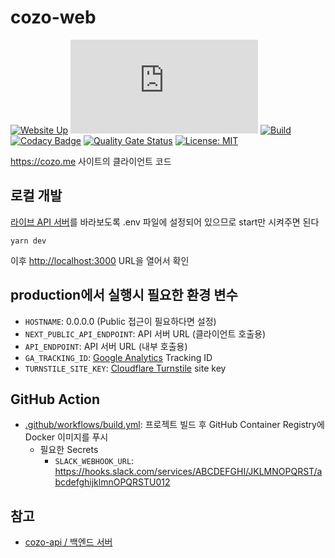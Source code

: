 # cozo-web

[![Website Up](https://img.shields.io/website.svg?url=https%3A%2F%2Fcozo.me)](https://cozo.me/)
[![Observatory](https://img.shields.io/mozilla-observatory/grade/cozo.me)](https://observatory.mozilla.org/analyze/cozo.me)
[![Build](https://github.com/crizin/cozo-web/actions/workflows/build.yml/badge.svg)](https://github.com/crizin/cozo-web/actions)
[![Codacy Badge](https://app.codacy.com/project/badge/Grade/d4f2e52ae5c246f8aa60d3edb25ded52)](https://app.codacy.com/gh/crizin/cozo-web/dashboard?utm_source=gh&utm_medium=referral&utm_content=&utm_campaign=Badge_grade)
[![Quality Gate Status](https://sonarcloud.io/api/project_badges/measure?project=crizin_cozo-web&metric=alert_status)](https://sonarcloud.io/summary/overall?id=crizin_cozo-web)
[![License: MIT](https://img.shields.io/github/license/crizin/cozo-web)](https://opensource.org/licenses/MIT)

https://cozo.me 사이트의 클라이언트 코드

## 로컬 개발

[라이브 API 서버](https://api.cozo.me/)를 바라보도록 .env 파일에 설정되어 있으므로 start만 시켜주면 된다

```shell
yarn dev
```

이후 [http://localhost:3000](http://localhost:3000) URL을 열어서 확인

## production에서 실행시 필요한 환경 변수

- `HOSTNAME`: 0.0.0.0 (Public 접근이 필요하다면 설정)
- `NEXT_PUBLIC_API_ENDPOINT`: API 서버 URL (클라이언트 호출용)
- `API_ENDPOINT`: API 서버 URL (내부 호출용)
- `GA_TRACKING_ID`: [Google Analytics](https://marketingplatform.google.com/about/analytics/) Tracking ID
- `TURNSTILE_SITE_KEY`: [Cloudflare Turnstile](https://www.cloudflare.com/products/turnstile/) site key

## GitHub Action

- [.github/workflows/build.yml](.github/workflows/build.yml): 프로젝트 빌드 후 GitHub Container Registry에 Docker 이미지를 푸시
    - 필요한 Secrets
        - `SLACK_WEBHOOK_URL`: https://hooks.slack.com/services/ABCDEFGHI/JKLMNOPQRST/abcdefghijklmnOPQRSTU012

## 참고

- [cozo-api / 백엔드 서버](https://github.com/crizin/cozo-api)
